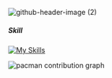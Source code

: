 
![github-header-image (2)](https://github.com/user-attachments/assets/9ea1e938-7634-4a21-b0cf-3b209f041542)

##### Skill
[![My Skills](https://skillicons.dev/icons?i=html,css,js,php,python,cpp,bootstrap,tailwind)](https://skillicons.dev)

<picture>
  <source media="(prefers-color-scheme: dark)" srcset="https://raw.githubusercontent.com/Lioneole09/Lioneole09/output/pacman-contribution-graph-dark.svg">
  <source media="(prefers-color-scheme: light)" srcset="https://raw.githubusercontent.com/Lioneole09/Lioneole09/output/pacman-contribution-graph.svg">
  <img alt="pacman contribution graph" src="https://raw.githubusercontent.com/Lioneole09/Lioneole09/output/pacman-contribution-graph.svg">
</picture>

###
